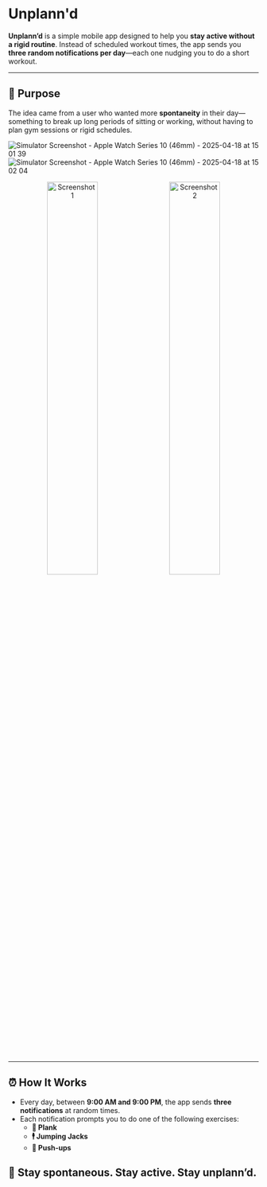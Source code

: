 # Unplann'd

**Unplann’d** is a simple mobile app designed to help you **stay active without a rigid routine**. Instead of scheduled workout times, the app sends you **three random notifications per day**—each one nudging you to do a short workout.

---

## 🎯 Purpose

The idea came from a user who wanted more **spontaneity** in their day—something to break up long periods of sitting or working, without having to plan gym sessions or rigid schedules.

![Simulator Screenshot - Apple Watch Series 10 (46mm) - 2025-04-18 at 15 01 39](https://github.com/user-attachments/assets/cc4961a7-7c61-4dca-a44f-59fbaf23d5ef)
![Simulator Screenshot - Apple Watch Series 10 (46mm) - 2025-04-18 at 15 02 04](https://github.com/user-attachments/assets/912d1bcf-91d4-4e79-a2f3-b467b9d01942)

<p align="center">
  <img src=https://github.com/user-attachments/assets/cc4961a7-7c61-4dca-a44f-59fbaf23d5ef alt="Screenshot 1" width="45%" />
  &nbsp; &nbsp;
  <img src=https://github.com/user-attachments/assets/912d1bcf-91d4-4e79-a2f3-b467b9d01942 alt="Screenshot 2" width="45%" />
</p>

---

## ⏰ How It Works

- Every day, between **9:00 AM and 9:00 PM**, the app sends **three notifications** at random times.
- Each notification prompts you to do one of the following exercises:
  - **🧱 Plank**
  - **🕴️ Jumping Jacks**
  - **💪 Push-ups**



## 🙌 Stay spontaneous. Stay active. Stay unplann’d.
